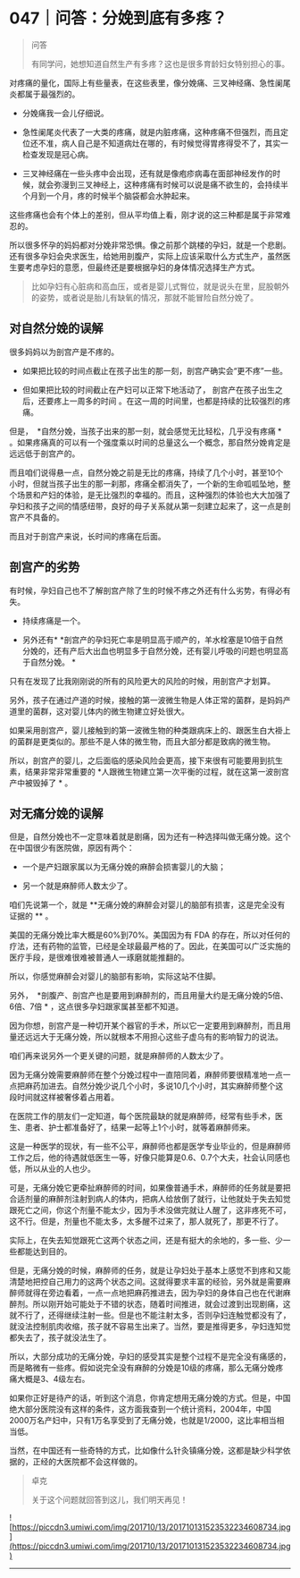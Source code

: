 # 047｜问答：分娩到底有多疼？

> 问答
> 
> 有同学问，她想知道自然生产有多疼？这也是很多育龄妇女特别担心的事。

对疼痛的量化，国际上有些量表，在这些表里，像分娩痛、三叉神经痛、急性阑尾炎都属于最强烈的。

* 分娩痛我一会儿仔细说。

* 急性阑尾炎代表了一大类的疼痛，就是内脏疼痛，这种疼痛不但强烈，而且定位还不准，病人自己是不知道病灶在哪的，有时候觉得胃疼得受不了，其实一检查发现是冠心病。

* 三叉神经痛在一些头疼中会出现，还有就是像疱疹病毒在面部神经发作的时候，就会弥漫到三叉神经上，这种疼痛有时候可以说是痛不欲生的，会持续半个月到一个月，疼的时候半个脑袋都会水肿起来。

这些疼痛也会有个体上的差别，但从平均值上看，刚才说的这三种都是属于非常难忍的。

所以很多怀孕的妈妈都对分娩非常恐惧。像之前那个跳楼的孕妇，就是一个悲剧。还有很多孕妇会央求医生，给她用剖腹产，实际上应该采取什么方式生产，虽然医生要考虑孕妇的意愿，但最终还是要根据孕妇的身体情况选择生产方式。

> 比如孕妇有心脏病和高血压，或者是婴儿式臀位，就是说头在里，屁股朝外的姿势，或者说是胎儿有缺氧的情况，那就不能冒险自然分娩了。

## 对自然分娩的误解

很多妈妈以为剖宫产是不疼的。

* 如果把比较的时间点截止在孩子出生的那一刻，剖宫产确实会“更不疼”一些。 

* 但如果把比较的时间截止在产妇可以正常下地活动了， 剖宫产在孩子出生之后，还要疼上一周多的时间 。在这一周的时间里，也都是持续的比较强烈的疼痛。

但是，  *自然分娩，当孩子出来的那一刻，就会感觉无比轻松，几乎没有疼痛 * 。如果疼痛真的可以有一个强度乘以时间的总量这么一个概念，那自然分娩肯定是远远低于剖宫产的。

而且咱们说得悬一点，自然分娩之前是无比的疼痛，持续了几个小时，甚至10个小时，但就当孩子出生的那一刹那，疼痛全都消失了，一个新的生命呱呱坠地，整个场景和产妇的体验，是无比强烈的幸福的。而且，这种强烈的体验也大大加强了孕妇和孩子之间的情感纽带，良好的母子关系就从第一刻建立起来了，这一点是剖宫产不具备的。

而且对于剖宫产来说，长时间的疼痛在后面。

## 剖宫产的劣势

有时候，孕妇自己也不了解剖宫产除了生的时候不疼之外还有什么劣势，有得必有失。

* 持续疼痛是一个。

* 另外还有* *剖宫产的孕妇死亡率是明显高于顺产的，羊水栓塞是10倍于自然分娩的，还有产后大出血也明显多于自然分娩，还有婴儿呼吸的问题也明显高于自然分娩。 * 

只有在发现了比我刚刚说的所有的风险更大的风险的时候，用剖宫产才划算。

另外，孩子在通过产道的时候，接触的第一波微生物是人体正常的菌群，是妈妈产道里的菌群，这对婴儿体内的微生物建立好处很大。

如果采用剖宫产，婴儿接触到的第一波微生物的种类跟病床上的、跟医生白大褂上的菌群是更类似的。那些不是人体的微生物，而且大部分都是致病的微生物。

所以，剖宫产的婴儿，之后面临的感染风险会更高，接下来很有可能要用到抗生素，结果非常非常重要的 *人跟微生物建立第一次平衡的过程，就在这第一波剖宫产中被毁掉了 * 。

## 对无痛分娩的误解

但是，自然分娩也不一定意味着就是剧痛，因为还有一种选择叫做无痛分娩。这个在中国很少有医院做，原因有两个：

* 一个是产妇跟家属以为无痛分娩的麻醉会损害婴儿的大脑；

* 另一个就是麻醉师人数太少了。

咱们先说第一个，就是 **无痛分娩的麻醉会对婴儿的脑部有损害，这是完全没有证据的 ** 。

美国的无痛分娩比率大概是60%到70%。美国因为有 FDA 的存在，所以对任何的疗法，还有药物的监管，已经是全球最最严格的了。因此，在美国可以广泛实施的医疗手段，是很难很难被普通人一琢磨就能推翻的。

所以，你感觉麻醉会对婴儿的脑部有影响，实际这站不住脚。

另外，  *剖腹产、剖宫产也是要用到麻醉剂的，而且用量大约是无痛分娩的5倍、6倍、7倍 * ，这点很多孕妇跟家属甚至都不知道。

因为你想，剖宫产是一种切开某个器官的手术，所以它一定要用到麻醉剂，而且用量还远远大于无痛分娩，所以就根本不用担心这些子虚乌有的影响智力的说法。

咱们再来说另外一个更关键的问题，就是麻醉师的人数太少了。

因为无痛分娩需要麻醉师在整个分娩过程中一直陪同着，麻醉师要很精准地一点一点把麻药加进去。自然分娩少说几个小时，多说10几个小时，其实麻醉师整个这段时间就这样被奢侈着占用着。

在医院工作的朋友们一定知道，每个医院最缺的就是麻醉师，经常有些手术，医生、患者、护士都准备好了，结果一起等上1个小时，就等着麻醉师来。

这是一种医学的现状，有一些不公平，麻醉师也都是医学专业毕业的，但是麻醉师工作之后，他的待遇就低医生一等，好像只能算是0.6、0.7个大夫，社会认同感也低，所以从业的人也少。

可是，无痛分娩它更牵扯麻醉师的时间，如果像普通手术，麻醉师的任务就是要把合适剂量的麻醉剂注射到病人的体内，把病人给放倒了就行，让他就处于失去知觉跟死亡之间，你这个剂量不能太少，因为手术没做完就让人醒了，这非疼死不可，这不行。但是，剂量也不能太多，太多醒不过来了，那人就死了，那更不行了。

实际上，在失去知觉跟死亡这两个状态之间，还是有挺大的余地的，多一些、少一些都能达到目的。

但是，无痛分娩的时候，麻醉师的任务，就是让孕妇处于基本上感觉不到疼和又能清楚地把控自己用力的这两个状态之间。这就得要求丰富的经验，另外就是需要麻醉师就得在旁边看着，一点一点地把麻药推进去，因为孕妇的身体自己也在代谢麻醉剂。所以刚开始可能处于不错的状态，随着时间推进，就会过渡到出现剧痛，这就不行了，还得继续注射一些。但是也不能注射太多，否则孕妇连触觉都没有了，就没法控制肌肉收缩，孩子就不容易生出来了。当然，要是推得更多，孕妇连知觉都失去了，孩子就没法生了。

所以，大部分成功的无痛分娩，孕妇的感受其实是整个过程不是完全没有痛感的，而是略微有一些疼。假如说完全没有麻醉的分娩是10级的疼痛，那么无痛分娩疼痛大概是3、4级左右。

如果你正好是待产的话，听到这个消息，你肯定想用无痛分娩的方式。但是，中国绝大部分医院没有这样的条件，这方面我查到一个统计资料，2004年，中国2000万名产妇中，只有1万名享受到了无痛分娩，也就是1/2000，这比率相当相当低。

当然，在中国还有一些奇特的方式，比如像什么针灸镇痛分娩，这都是缺少科学依据的，正经的大医院都不会这样做的。

> 卓克
> 
> 关于这个问题就回答到这儿，我们明天再见！

![https://piccdn3.umiwi.com/img/201710/13/201710131523532234608734.jpg](https://piccdn3.umiwi.com/img/201710/13/201710131523532234608734.jpg)

---
